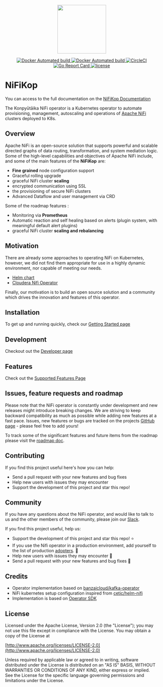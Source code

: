 <p align="center"><img src="docs/img/nifikop.png" width="160"></p>

<p align="center">
  <a href="https://ghcr.io/konpyutaika/nifi-operator/">
    <img src="https://img.shields.io/github/v/release/konpyutaika/nifi-operator?style=shield&logo=docker" alt="Docker Automated build">
  </a>

  <a href="https://github.com/konpyutaika/nifi-operator">
    <img src="https://img.shields.io/github/v/release/konpyutaika/nifi-operator?style=shield&logo=github" alt="Docker Automated build">
  </a>

  <a href="https://circleci.com/gh/konpyutaika/nifi-operator">
    <img src="https://circleci.com/gh/konpyutaika/nifi-operator/tree/master.svg?style=shield" alt="CircleCI">
  </a>

  <a href="https://goreportcard.com/report/github.com/konpyutaika/nifi-operator">
    <img src="https://goreportcard.com/badge/github.com/konpyutaika/nifi-operator?style=shield" alt="Go Report Card">
  </a>

  <a href="https://github.com/konpyutaika/nifi-operator/">
    <img src="https://img.shields.io/badge/license-Apache%20v2-orange.svg?style=shield" alt="license">
  </a>
</p>

# NiFiKop

You can access to the full documentation on the [NiFiKop Documentation](https://konpyutaika.github.io/nifikop/)

The Konpyūtāika NiFi operator is a Kubernetes operator to automate provisioning, management, autoscaling and operations of [Apache NiFi](https://nifi.apache.org/) clusters deployed to K8s.

## Overview

Apache NiFi is an open-source solution that supports powerful and scalable directed graphs of data routing, transformation, and system mediation logic. 
Some of the high-level capabilities and objectives of Apache NiFi include, and some of the main features of the **NiFiKop** are:

- **Fine grained** node configuration support
- Graceful rolling upgrade
- graceful NiFi cluster **scaling**
- encrypted communication using SSL
- the provisioning of secure NiFi clusters
- Advanced Dataflow and user management via CRD

Some of the roadmap features :

- Monitoring via **Prometheus**
- Automatic reaction and self healing based on alerts (plugin system, with meaningful default alert plugins)
- graceful NiFi cluster **scaling and rebalancing**

## Motivation

There are already some approaches to operating NiFi on Kubernetes, however, we did not find them appropriate for use in a highly dynamic environment, nor capable of meeting our needs.

- [Helm chart](https://github.com/cetic/helm-nifi)
- [Cloudera Nifi Operator](https://blog.cloudera.com/cloudera-flow-management-goes-cloud-native-with-apache-nifi-on-red-hat-openshift-kubernetes-platform/)

Finally, our motivation is to build an open source solution and a community which drives the innovation and features of this operator.

## Installation

To get up and running quickly, check our [Getting Started page](https://konpyutaika.github.io/nifikop/docs/2_setup/1_getting_started)

## Development

Checkout out the [Developer page](https://konpyutaika.github.io/nifikop/docs/6_contributing/1_developer_guide)

## Features

Check out the [Supported Features Page](https://konpyutaika.github.io/nifikop/docs/1_concepts/3_features)

## Issues, feature requests and roadmap

Please note that the NiFi operator is constantly under development and new releases might introduce breaking changes. We are striving to keep backward compatibility as much as possible while adding new features at a fast pace. Issues, new features or bugs are tracked on the projects [GitHub page](https://github.com/konpyutaika/nifikop/issues) - please feel free to add yours!

To track some of the significant features and future items from the roadmap please visit the [roadmap doc](https://konpyutaika.github.io/nifikop/docs/1_concepts/4_roadmap).

## Contributing 

If you find this project useful here's how you can help:

- Send a pull request with your new features and bug fixes
- Help new users with issues they may encounter
- Support the development of this project and star this repo!

## Community

If you have any questions about the NiFi operator, and would like to talk to us and the other members of the community, please join our [Slack](https://join.slack.com/t/konpytika/shared_invite/zt-14md072lv-Jr8mqYoeUrqzfZF~YGUpXA).

If you find this project useful, help us:

- Support the development of this project and star this repo! :star:
- If you use the Nifi operator in a production environment, add yourself to the list of production [adopters](ADOPTERS.md). :metal: <br>
- Help new users with issues they may encounter :muscle:
- Send a pull request with your new features and bug fixes :rocket:

## Credits

- Operator implementation based on [banzaicloud/kafka-operator](https://github.com/banzaicloud/kafka-operator)
- NiFi kubernetes setup configuration inspired from [cetic/helm-nifi](https://github.com/cetic/helm-nifi)
- Implementation is based on [Operator SDK](https://github.com/operator-framework/operator-sdk)

## License

Licensed under the Apache License, Version 2.0 (the "License");
you may not use this file except in compliance with the License.
You may obtain a copy of the License at

[http://www.apache.org/licenses/LICENSE-2.0](http://www.apache.org/licenses/LICENSE-2.0)

Unless required by applicable law or agreed to in writing, software
distributed under the License is distributed on an "AS IS" BASIS,
WITHOUT WARRANTIES OR CONDITIONS OF ANY KIND, either express or implied.
See the License for the specific language governing permissions and
limitations under the License.
